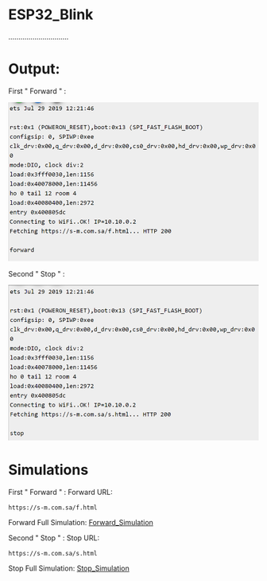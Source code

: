 # ESP32_Blink
..............................

# Output:
First " Forward " :

![Forward](FOutput.png)

Second " Stop " : 

![Stop](SOutput.png)

# Simulations
First " Forward " :
Forward URL:  
                                   
    https://s-m.com.sa/f.html

Forward Full Simulation:
[Forward_Simulation](https://wokwi.com/projects/372624486482800641)

Second " Stop " : 
Stop URL:  
                                   
    https://s-m.com.sa/s.html

Stop Full Simulation:
[Stop_Simulation](https://wokwi.com/projects/372625293424965633)
